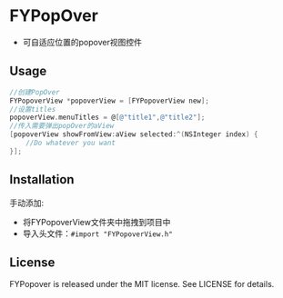 # FYPopOver
- 可自适应位置的popover视图控件
## Usage

```Objective-C
//创建PopOver
FYPopoverView *popoverView = [FYPopoverView new];
//设置titles
popoverView.menuTitles = @[@"title1",@"title2"];
//传入需要弹出popOver的aView
[popoverView showFromView:aView selected:^(NSInteger index) {
    //Do whatever you want   
}];
```

## Installation

手动添加:
- 将FYPopoverView文件夹中拖拽到项目中
- 导入头文件：`#import "FYPopoverView.h"`

## License

FYPopover is released under the MIT license. See LICENSE for details.

